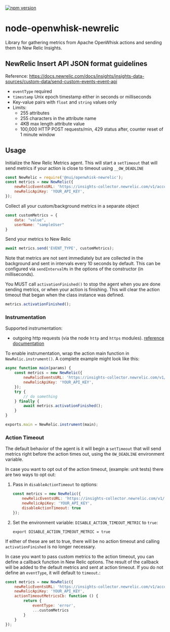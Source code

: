 <!--- when a new release happens, the VERSION and URL in the badge have to be manually updated because it's a private registry --->
[![npm version](https://img.shields.io/badge/%40nui%2Fopenwhisk--newrelic-4.0.0-blue.svg)](https://artifactory.corp.adobe.com/artifactory/npm-nui-release/@nui/openwhisk-newrelic/-/@nui/openwhisk-newrelic-4.0.0.tgz)

# node-openwhisk-newrelic

Library for gathering metrics from Apache OpenWhisk actions and sending them to New Relic Insights.

## NewRelic Insert API JSON format guidelines

Reference: <https://docs.newrelic.com/docs/insights/insights-data-sources/custom-data/send-custom-events-event-api>

* `eventType` required
* `timestamp` Unix epoch timestamp either in seconds or milliseconds
* Key-value pairs with `float` and `string` values only
* Limits:
  * 255 attributes
  * 255 characters in the attribute name
  * 4KB max length attribute value
  * 100,000 HTTP POST requests/min, 429 status after, counter reset of 1 minute window


## Usage

Initialize the New Relic Metrics agent. This will start a `setTimeout` that will send metrics if your action is close to timeout using `__OW_DEADLINE`

```javascript
const NewRelic = require('@nui/openwhisk-newrelic');
const metrics = new NewRelic({
    newRelicEventsURL: 'https://insights-collector.newrelic.com/v1/accounts/<YOUR_ACOUNT_ID>/events',
    newRelicApiKey: 'YOUR_API_KEY',
});
```

Collect all your custom/background metrics in a separate object

```javascript
const customMetrics = {
    data: "value",
    userName: "sampleUser"
}
```

Send your metrics to New Relic

```javascript
await metrics.send('EVENT_TYPE', customMetrics);
```

Note that metrics are not sent immediately but are collected in the background and sent in intervals every 10 seconds by default. This can be configured via `sendIntervalMs` in the options of the constructor (in milliseconds).

You MUST call `activationFinished()` to stop the agent when you are done sending metrics, or when your action is finishing. This will clear the action timeout that began when the class instance was defined.

```javascript
metrics.activationFinished();
```

### Instrumentation

Supported instrumentation:

* outgoing http requests (via the node `http` and `https` modules). [reference documentation](https://git.corp.adobe.com/nui/nui/blob/master/dev/monitoring.md#http)

To enable instrumentation, wrap the action main function in `NewRelic.instrument()`. A complete example might look like this:

```javascript
async function main(params) {
    const metrics = new NewRelic({
        newRelicEventsURL: 'https://insights-collector.newrelic.com/v1/accounts/<YOUR_ACOUNT_ID>/events',
        newRelicApiKey: 'YOUR_API_KEY',
    });
    try {
        // do something
    } finally {
        await metrics.activationFinished();
    }
}

exports.main = NewRelic.instrument(main);
```

### Action Timeout

The default behavior of the agent is it will begin a `setTimeout` that will send metrics right before the  action times out, using the `OW_DEADLINE` environment variable.

In case you want to opt out of the action timeout, (example: unit tests) there are two ways to opt out:

1. Pass in `disableActionTimeout` to options:

   ```javascript
   const metrics = new NewRelic({
       newRelicEventsURL: 'https://insights-collector.newrelic.com/v1/accounts/<YOUR_ACOUNT_ID>/events',
       newRelicApiKey: 'YOUR_API_KEY',
       disableActionTimeout: true
   });
   ```

2. Set the environment variable: `DISABLE_ACTION_TIMEOUT_METRIC` to `true`:
   
   ```
   export DISABLE_ACTION_TIMEOUT_METRIC = true
   ```

If either of these are set to true, there will be no action timeout and calling `activationFinished` is no longer necessary.


In case you want to pass custom metrics to the action timeout, you can define a callback function in New Relic options. The result of the callback will be added to the default metrics and sent at action timeout. If you do not define an `eventType`, it will default to `timeout`.:

```javascript
const metrics = new NewRelic({
    newRelicEventsURL: 'https://insights-collector.newrelic.com/v1/accounts/<YOUR_ACOUNT_ID>/events',
    newRelicApiKey: 'YOUR_API_KEY',
    actionTimeoutMetricsCb: function () {
        return {
            eventType: 'error',
            ...customMetrics
        }
    }
});
```
